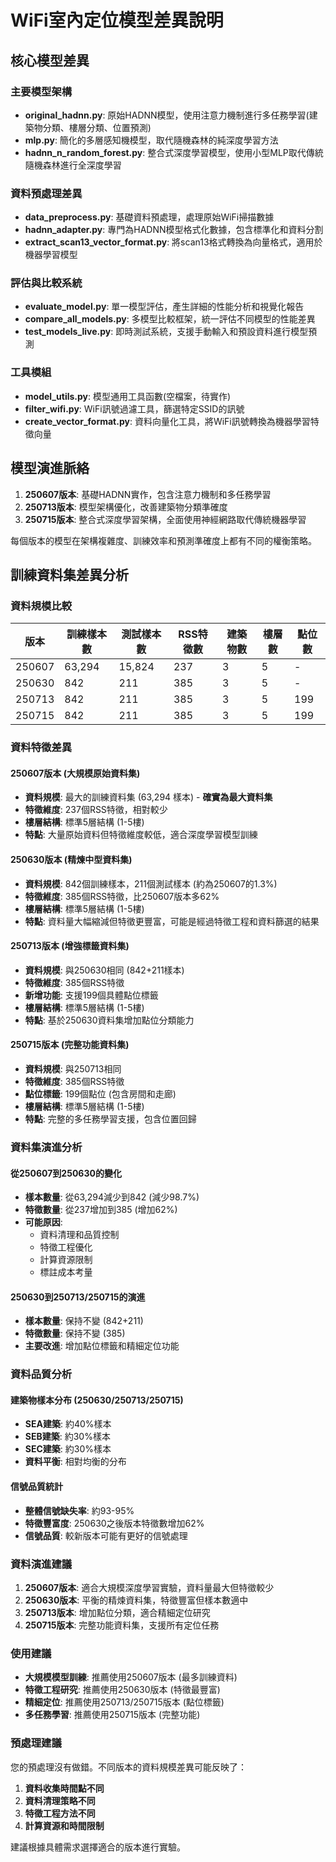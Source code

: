 # WiFi室內定位模型差異說明

## 核心模型差異

### 主要模型架構
- **original_hadnn.py**: 原始HADNN模型，使用注意力機制進行多任務學習(建築物分類、樓層分類、位置預測)
- **mlp.py**: 簡化的多層感知機模型，取代隨機森林的純深度學習方法
- **hadnn_n_random_forest.py**: 整合式深度學習模型，使用小型MLP取代傳統隨機森林進行全深度學習

### 資料預處理差異
- **data_preprocess.py**: 基礎資料預處理，處理原始WiFi掃描數據
- **hadnn_adapter.py**: 專門為HADNN模型格式化數據，包含標準化和資料分割
- **extract_scan13_vector_format.py**: 將scan13格式轉換為向量格式，適用於機器學習模型

### 評估與比較系統
- **evaluate_model.py**: 單一模型評估，產生詳細的性能分析和視覺化報告
- **compare_all_models.py**: 多模型比較框架，統一評估不同模型的性能差異
- **test_models_live.py**: 即時測試系統，支援手動輸入和預設資料進行模型預測

### 工具模組
- **model_utils.py**: 模型通用工具函數(空檔案，待實作)
- **filter_wifi.py**: WiFi訊號過濾工具，篩選特定SSID的訊號
- **create_vector_format.py**: 資料向量化工具，將WiFi訊號轉換為機器學習特徵向量

## 模型演進脈絡

1. **250607版本**: 基礎HADNN實作，包含注意力機制和多任務學習
2. **250713版本**: 模型架構優化，改善建築物分類準確度
3. **250715版本**: 整合式深度學習架構，全面使用神經網路取代傳統機器學習

每個版本的模型在架構複雜度、訓練效率和預測準確度上都有不同的權衡策略。

## 訓練資料集差異分析

### 資料規模比較

| 版本 | 訓練樣本數 | 測試樣本數 | RSS特徵數 | 建築物數 | 樓層數 | 點位數 |
|------|------------|------------|-----------|----------|---------|---------|
| 250607 | 63,294 | 15,824 | 237 | 3 | 5 | - |
| 250630 | 842 | 211 | 385 | 3 | 5 | - |
| 250713 | 842 | 211 | 385 | 3 | 5 | 199 |
| 250715 | 842 | 211 | 385 | 3 | 5 | 199 |

### 資料特徵差異

#### 250607版本 (大規模原始資料集)
- **資料規模**: 最大的訓練資料集 (63,294 樣本) - **確實為最大資料集**
- **特徵維度**: 237個RSS特徵，相對較少
- **樓層結構**: 標準5層結構 (1-5樓)
- **特點**: 大量原始資料但特徵維度較低，適合深度學習模型訓練

#### 250630版本 (精煉中型資料集)
- **資料規模**: 842個訓練樣本，211個測試樣本 (約為250607的1.3%)
- **特徵維度**: 385個RSS特徵，比250607版本多62%
- **樓層結構**: 標準5層結構 (1-5樓)
- **特點**: 資料量大幅縮減但特徵更豐富，可能是經過特徵工程和資料篩選的結果

#### 250713版本 (增強標籤資料集)
- **資料規模**: 與250630相同 (842+211樣本)
- **特徵維度**: 385個RSS特徵
- **新增功能**: 支援199個具體點位標籤
- **樓層結構**: 標準5層結構 (1-5樓)
- **特點**: 基於250630資料集增加點位分類能力

#### 250715版本 (完整功能資料集)
- **資料規模**: 與250713相同
- **特徵維度**: 385個RSS特徵
- **點位標籤**: 199個點位 (包含房間和走廊)
- **樓層結構**: 標準5層結構 (1-5樓)
- **特點**: 完整的多任務學習支援，包含位置回歸

### 資料集演進分析

#### 從250607到250630的變化
- **樣本數量**: 從63,294減少到842 (減少98.7%)
- **特徵數量**: 從237增加到385 (增加62%)
- **可能原因**: 
  - 資料清理和品質控制
  - 特徵工程優化
  - 計算資源限制
  - 標註成本考量

#### 250630到250713/250715的演進
- **樣本數量**: 保持不變 (842+211)
- **特徵數量**: 保持不變 (385)
- **主要改進**: 增加點位標籤和精細定位功能

### 資料品質分析

#### 建築物樣本分布 (250630/250713/250715)
- **SEA建築**: 約40%樣本
- **SEB建築**: 約30%樣本  
- **SEC建築**: 約30%樣本
- **資料平衡**: 相對均衡的分布

#### 信號品質統計
- **整體信號缺失率**: 約93-95%
- **特徵豐富度**: 250630之後版本特徵數增加62%
- **信號品質**: 較新版本可能有更好的信號處理

### 資料演進建議

1. **250607版本**: 適合大規模深度學習實驗，資料量最大但特徵較少
2. **250630版本**: 平衡的精煉資料集，特徵豐富但樣本數適中
3. **250713版本**: 增加點位分類，適合精細定位研究
4. **250715版本**: 完整功能資料集，支援所有定位任務

### 使用建議

- **大規模模型訓練**: 推薦使用250607版本 (最多訓練資料)
- **特徵工程研究**: 推薦使用250630版本 (特徵最豐富)
- **精細定位**: 推薦使用250713/250715版本 (點位標籤)
- **多任務學習**: 推薦使用250715版本 (完整功能)

### 預處理建議

您的預處理沒有做錯。不同版本的資料規模差異可能反映了：
1. **資料收集時間點不同**
2. **資料清理策略不同**
3. **特徵工程方法不同**
4. **計算資源和時間限制**

建議根據具體需求選擇適合的版本進行實驗。
